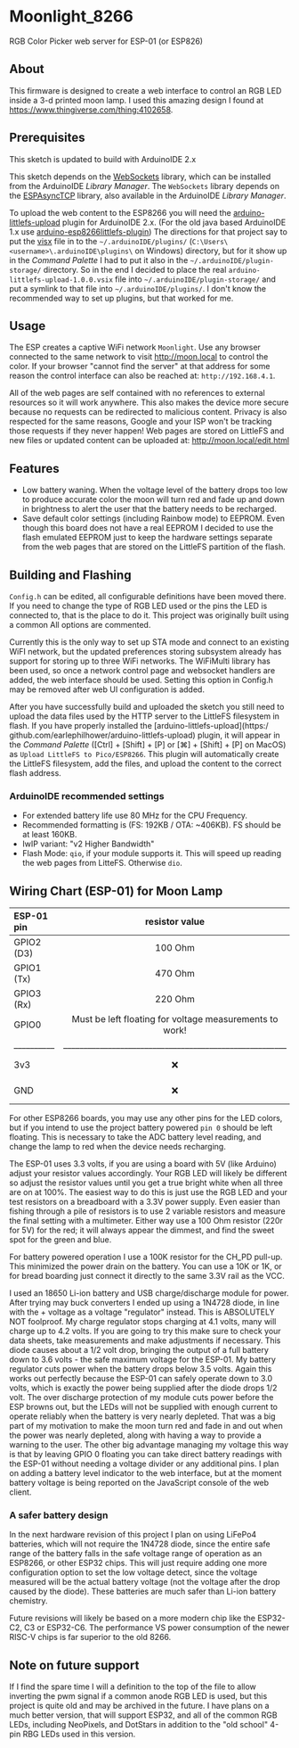 <!--
 Copyright 2020-2024 Winford (Uncle Grumpy) <winford@object.stream>
 SPDX-License-Identifier: MIT
-->

# Moonlight_8266

RGB Color Picker web server for ESP-01 (or ESP826)

## About

This firmware is designed to create a web interface to control an RGB LED inside a 3-d printed moon lamp.  I used this
amazing design I found at https://www.thingiverse.com/thing:4102658.

## Prerequisites

This sketch is updated to build with ArduinoIDE 2.x

This sketch depends on the [WebSockets](https://github.com/Links2004/arduinoWebSockets) library, which can be installed from the ArduinoIDE _Library Manager_.
The `WebSockets` library depends on the [ESPAsyncTCP](https://github.com/me-no-dev/ESPAsyncTCP) library, also available in the ArduinoIDE _Library Manager_.

To upload the web content to the ESP8266 you will need the [arduino-littlefs-upload](https://github.com/earlephilhower/arduino-littlefs-upload) plugin for ArduinoIDE 2.x. (For the old java based ArduinoIDE 1.x use [arduino-esp8266littlefs-plugin](https://github.com/earlephilhower/arduino-esp8266littlefs-plugin)) The directions for that project say to put the [visx](https://github.com/earlephilhower/arduino-littlefs-upload/releases) file in to the `~/.arduinoIDE/plugins/` (`C:\Users\<username>\.arduinoIDE\plugins\` on Windows) directory, but for it show up in the _Command Palette_ I had to put it also in the `~/.arduinoIDE/plugin-storage/` directory. So in the end I decided to place the real `arduino-littlefs-upload-1.0.0.vsix` file into `~/.arduinoIDE/plugin-storage/` and put a symlink to that file into `~/.arduinoIDE/plugins/`. I don't know the recommended way to set up plugins, but that worked for me.

## Usage

The ESP creates a captive WiFi network `Moonlight`. Use any browser connected to the same network to visit http://moon.local to
control the color. If your browser "cannot find the server" at that address for some reason the control interface can
also be reached at: `http://192.168.4.1`.

All of the web pages are self contained with no references to external resources so it will work anywhere. This also
makes the device more secure because no requests can be redirected to malicious content. Privacy is also respected for
the same reasons, Google and your ISP won't be tracking those requests if they never happen!
Web pages are stored on LittleFS and new files or updated content can be uploaded at: http://moon.local/edit.html

## Features

* Low battery waning. When the voltage level of the battery drops too low to produce accurate color the moon will turn red and fade up and down in brightness to alert the user that the battery needs to be recharged.
* Save default color settings (including Rainbow mode) to EEPROM. Even though this board does not have a real EEPROM I decided to use the flash emulated EEPROM just to keep the hardware settings separate from the web pages that are stored on the LittleFS partition of the flash.

## Building and Flashing

`Config.h` can be edited, all configurable definitions have been moved there. If you need to change the type of RGB LED used or the pins the LED is connected to, that is the place to do it. This project was originally built using a common  All options are commented. 

Currently this is the only way to set up STA mode and connect to an existing WiFI network, but the updated preferences storing subsystem already has support for storing up to three WiFi networks.  The WiFiMulti library has been used, so once a network control page and websocket handlers are added, the web interface should be used. Setting this option in Config.h may be removed after web UI configuration is added.

After you have successfully build and uploaded the sketch you still need to upload the data files used by the HTTP server to the LittleFS filesystem in flash. If you have properly installed the [arduino-littlefs-upload](https:/ github.com/earlephilhower/arduino-littlefs-upload) plugin, it will appear in the _Command Palette_ ([Ctrl] + [Shift] + [P] or [⌘] + [Shift] + [P] on MacOS) as `Upload LittleFS to Pico/ESP8266`. This plugin will automatically create the LittleFS filesystem, add the files, and upload the content to the correct flash address. 

### ArduinoIDE recommended settings

- For extended battery life use 80 MHz for the CPU Frequency.
- Recommended formatting is (FS: 192KB / OTA: ~406KB). FS should be at least 160KB.
- IwIP variant: "v2 Higher Bandwidth"
- Flash Mode: `qio`, if your module supports it. This will speed up reading the web pages from LitteFS. Otherwise `dio`. 

## Wiring Chart (ESP-01) for Moon Lamp

| ESP-01 pin | resistor value |  RGB LED pin   |
|:-----------|:--------------:|:---------------|
| GPIO2 (D3) | 100 Ohm        | Red            |
| GPIO1 (Tx) | 470 Ohm        | Green          |
| GPIO3 (Rx) | 220 Ohm        | Blue           |
| GPIO0      | Must be left floating for voltage measurements to work! | :x: |
| __________ | _______________________________________________________ | ____________________________________________ |
| 3v3        | :x:            | PWR - For common anode (default and recommended configuration) |
| GND        | :x:            | GND - For common cathode (change `COMMON_ANODE` to `false` in **Config.h**) |

For other ESP8266 boards, you may use any other pins for the LED colors, but if you intend to
use the project battery powered `pin 0` should be left floating. This is necessary to take the ADC battery
level reading, and change the lamp to red when the device needs recharging.

The ESP-01 uses 3.3 volts, if you are using a board with 5V (like Arduino) adjust your resistor
values accordingly. Your RGB LED will likely be different so adjust the resistor values until you
get a true bright white when all three are on at 100%. The easiest way to do this is just use the
RGB LED and your test resistors on a breadboard with a 3.3V power supply. Even easier than fishing
through a pile of resistors is to use 2 variable resistors and measure the final setting with a
multimeter. Either way use a 100 Ohm resistor (220r for 5V) for the red; it will always appear the
dimmest, and find the sweet spot for the green and blue.

For battery powered operation I use a 100K resistor for the CH_PD pull-up. This minimized the
power drain on the battery. You can use a 10K or 1K, or for bread boarding just connect it directly
to the same 3.3V rail as the VCC.

I used an 18650 Li-ion battery and USB charge/discharge module for power. After trying may buck 
converters I ended up using a 1N4728 diode, in line with the + voltage as a voltage "regulator"
instead.  This is ABSOLUTELY NOT foolproof. My charge regulator stops charging at 4.1 volts, many
will charge up to 4.2 volts. If you are going to try this make sure to check your data sheets, take
measurements and make adjustments if necessary.  This diode causes about a 1/2 volt drop, bringing
the output of a full battery down to 3.6 volts - the safe maximum voltage for the ESP-01. My battery
regulator cuts power when the battery drops below 3.5 volts. Again this works out perfectly because
the ESP-01 can safely operate down to 3.0 volts, which is exactly the power being supplied after
the diode drops 1/2 volt. The over discharge protection of my module cuts power before the ESP browns
out, but the LEDs will not be supplied with enough current to operate reliably when the battery is very
nearly depleted.  That was a big part of my motivation to make the moon turn red and fade in and out when
the power was nearly depleted, along with having a way to provide a warning to the user.  The other
big advantage managing my voltage this way is that by leaving GPIO 0 floating you can take direct
battery readings with the ESP-01 without needing a voltage divider or any additional pins.  I plan on
adding a battery level indicator to the web interface, but at the moment battery voltage is being
reported on the JavaScript console of the web client.

### A safer battery design

In the next hardware revision of this project I plan on using LiFePo4 batteries, which will not
require the 1N4728 diode, since the entire safe range of the battery falls in the safe voltage
range of operation as an ESP8266, or other ESP32 chips.  This will just require adding one more
configuration option to set the low voltage detect, since the voltage measured will be the actual
battery voltage (not the voltage after the drop caused by the diode).  These batteries are much
safer than Li-ion battery chemistry.

Future revisions will likely be based on a more modern chip like the ESP32-C2, C3 or ESP32-C6. The
performance VS power consumption of the newer RISC-V chips is far superior to the old 8266.

## Note on future support

If I find the spare time I will a definition to the top of the file to allow inverting the pwm signal if
a common anode RGB LED is used, but this project is quite old and may be archived in the future.  I have
plans on a much better version, that will support ESP32, and all of the common RGB LEDs, including
NeoPixels, and DotStars in addition to the "old school" 4-pin RBG LEDs used in this version.
